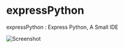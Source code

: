 expressPython
=============

expressPython : Express Python, A Small IDE

![Screenshot](http://lookpic.com/O/i2/11/H0H4YIQH.png) 

